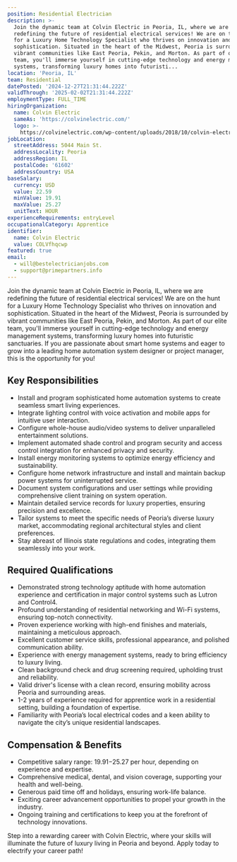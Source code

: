 ```yaml
---
position: Residential Electrician
description: >-
  Join the dynamic team at Colvin Electric in Peoria, IL, where we are
  redefining the future of residential electrical services! We are on the hunt
  for a Luxury Home Technology Specialist who thrives on innovation and
  sophistication. Situated in the heart of the Midwest, Peoria is surrounded by
  vibrant communities like East Peoria, Pekin, and Morton. As part of our elite
  team, you'll immerse yourself in cutting-edge technology and energy management
  systems, transforming luxury homes into futuristi...
location: 'Peoria, IL'
team: Residential
datePosted: '2024-12-27T21:31:44.222Z'
validThrough: '2025-02-02T21:31:44.222Z'
employmentType: FULL_TIME
hiringOrganization:
  name: Colvin Electric
  sameAs: 'https://colvinelectric.com/'
  logo: >-
    https://colvinelectric.com/wp-content/uploads/2018/10/colvin-electric_footer-logo-1.png
jobLocation:
  streetAddress: 5044 Main St.
  addressLocality: Peoria
  addressRegion: IL
  postalCode: '61602'
  addressCountry: USA
baseSalary:
  currency: USD
  value: 22.59
  minValue: 19.91
  maxValue: 25.27
  unitText: HOUR
experienceRequirements: entryLevel
occupationalCategory: Apprentice
identifier:
  name: Colvin Electric
  value: COLVfhqcwp
featured: true
email:
  - will@bestelectricianjobs.com
  - support@primepartners.info
---
```




Join the dynamic team at Colvin Electric in Peoria, IL, where we are redefining the future of residential electrical services! We are on the hunt for a Luxury Home Technology Specialist who thrives on innovation and sophistication. Situated in the heart of the Midwest, Peoria is surrounded by vibrant communities like East Peoria, Pekin, and Morton. As part of our elite team, you'll immerse yourself in cutting-edge technology and energy management systems, transforming luxury homes into futuristic sanctuaries. If you are passionate about smart home systems and eager to grow into a leading home automation system designer or project manager, this is the opportunity for you!

## Key Responsibilities
- Install and program sophisticated home automation systems to create seamless smart living experiences.
- Integrate lighting control with voice activation and mobile apps for intuitive user interaction.
- Configure whole-house audio/video systems to deliver unparalleled entertainment solutions.
- Implement automated shade control and program security and access control integration for enhanced privacy and security.
- Install energy monitoring systems to optimize energy efficiency and sustainability.
- Configure home network infrastructure and install and maintain backup power systems for uninterrupted service.
- Document system configurations and user settings while providing comprehensive client training on system operation.
- Maintain detailed service records for luxury properties, ensuring precision and excellence.
- Tailor systems to meet the specific needs of Peoria’s diverse luxury market, accommodating regional architectural styles and client preferences.
- Stay abreast of Illinois state regulations and codes, integrating them seamlessly into your work.

## Required Qualifications
- Demonstrated strong technology aptitude with home automation experience and certification in major control systems such as Lutron and Control4.
- Profound understanding of residential networking and Wi-Fi systems, ensuring top-notch connectivity.
- Proven experience working with high-end finishes and materials, maintaining a meticulous approach.
- Excellent customer service skills, professional appearance, and polished communication ability.
- Experience with energy management systems, ready to bring efficiency to luxury living.
- Clean background check and drug screening required, upholding trust and reliability.
- Valid driver's license with a clean record, ensuring mobility across Peoria and surrounding areas.
- 1-2 years of experience required for apprentice work in a residential setting, building a foundation of expertise.
- Familiarity with Peoria’s local electrical codes and a keen ability to navigate the city’s unique residential landscapes.

## Compensation & Benefits
- Competitive salary range: $19.91-$25.27 per hour, depending on experience and expertise.
- Comprehensive medical, dental, and vision coverage, supporting your health and well-being.
- Generous paid time off and holidays, ensuring work-life balance.
- Exciting career advancement opportunities to propel your growth in the industry.
- Ongoing training and certifications to keep you at the forefront of technology innovations.

Step into a rewarding career with Colvin Electric, where your skills will illuminate the future of luxury living in Peoria and beyond. Apply today to electrify your career path!
